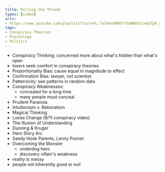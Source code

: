 ```yaml
---
title: Pulling the Thread
types: [video]
urls:
- https://www.youtube.com/playlist?list=PL-7a7eUvdMmh7rOaNWbV11vUyTpR_aX_F
tags:
- Conspiracy Theories
- Psychology
- Politics
---
```


- Conspiracy Thinking: concerned more about what's hidden than what's open
- losers seek comfort in conspiracy theories
- Proportionality Bias: cause equal in magnitude to effect
- Confirmation Bias: lawyer, not scientist
- Patternicity: see patterns in random data
- Conspiracy Weaknesses:
  - concealed for a long time
  - many people must conceal
- Prudent Paranoia
- Intuitionism v. Rationalism
- Magical Thinking
- Loose Change (9/11 conspiracy video)
- The Illusion of Understanding
- Dunning & Kruger
- Hero Story Arc
- Sandy Hook Parents, Lenny Pozner
- Overcoming the Monster
  - underdog hero
  - discovery villain's weakness
- reality is messy
- people not inherently good or evil
